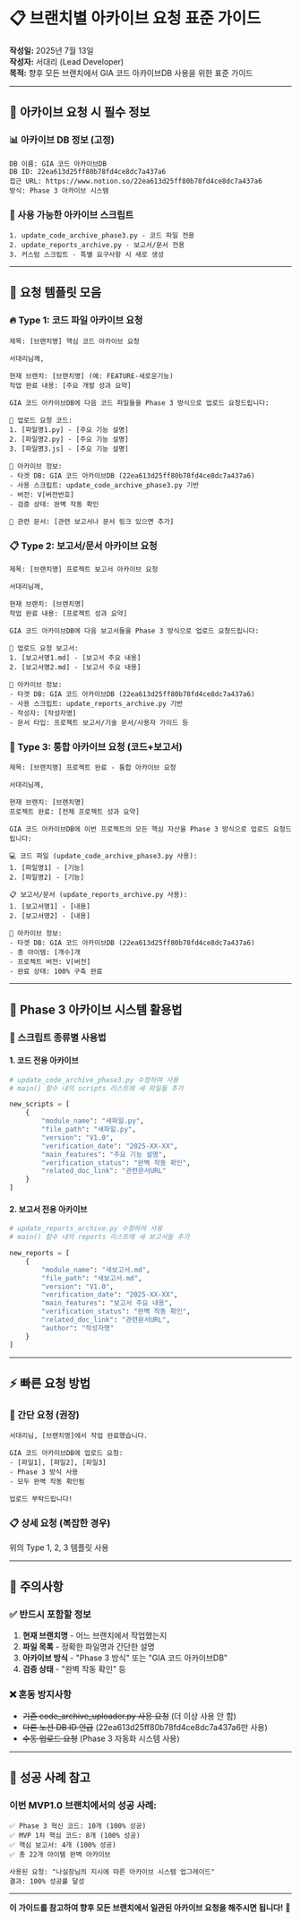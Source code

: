 # 📋 브랜치별 아카이브 요청 표준 가이드

**작성일:** 2025년 7월 13일  
**작성자:** 서대리 (Lead Developer)  
**목적:** 향후 모든 브랜치에서 GIA 코드 아카이브DB 사용을 위한 표준 가이드

---

## 🎯 **아카이브 요청 시 필수 정보**

### **📊 아카이브 DB 정보 (고정)**
```
DB 이름: GIA 코드 아카이브DB
DB ID: 22ea613d25ff80b78fd4ce8dc7a437a6
접근 URL: https://www.notion.so/22ea613d25ff80b78fd4ce8dc7a437a6
방식: Phase 3 아카이브 시스템
```

### **🔧 사용 가능한 아카이브 스크립트**
```
1. update_code_archive_phase3.py - 코드 파일 전용
2. update_reports_archive.py - 보고서/문서 전용
3. 커스텀 스크립트 - 특별 요구사항 시 새로 생성
```

---

## 📝 **요청 템플릿 모음**

### **🔥 Type 1: 코드 파일 아카이브 요청**
```
제목: [브랜치명] 핵심 코드 아카이브 요청

서대리님께,

현재 브랜치: [브랜치명] (예: FEATURE-새로운기능)
작업 완료 내용: [주요 개발 성과 요약]

GIA 코드 아카이브DB에 다음 코드 파일들을 Phase 3 방식으로 업로드 요청드립니다:

📂 업로드 요청 코드:
1. [파일명1.py] - [주요 기능 설명]
2. [파일명2.py] - [주요 기능 설명]
3. [파일명3.js] - [주요 기능 설명]

🎯 아카이브 정보:
- 타겟 DB: GIA 코드 아카이브DB (22ea613d25ff80b78fd4ce8dc7a437a6)
- 사용 스크립트: update_code_archive_phase3.py 기반
- 버전: V[버전번호]
- 검증 상태: 완벽 작동 확인

🔗 관련 문서: [관련 보고서나 문서 링크 있으면 추가]
```

### **📋 Type 2: 보고서/문서 아카이브 요청**
```
제목: [브랜치명] 프로젝트 보고서 아카이브 요청

서대리님께,

현재 브랜치: [브랜치명]
작업 완료 내용: [프로젝트 성과 요약]

GIA 코드 아카이브DB에 다음 보고서들을 Phase 3 방식으로 업로드 요청드립니다:

📄 업로드 요청 보고서:
1. [보고서명1.md] - [보고서 주요 내용]
2. [보고서명2.md] - [보고서 주요 내용]

🎯 아카이브 정보:
- 타겟 DB: GIA 코드 아카이브DB (22ea613d25ff80b78fd4ce8dc7a437a6)
- 사용 스크립트: update_reports_archive.py 기반
- 작성자: [작성자명]
- 문서 타입: 프로젝트 보고서/기술 문서/사용자 가이드 등
```

### **🚀 Type 3: 통합 아카이브 요청 (코드+보고서)**
```
제목: [브랜치명] 프로젝트 완료 - 통합 아카이브 요청

서대리님께,

현재 브랜치: [브랜치명]
프로젝트 완료: [전체 프로젝트 성과 요약]

GIA 코드 아카이브DB에 이번 프로젝트의 모든 핵심 자산을 Phase 3 방식으로 업로드 요청드립니다:

💻 코드 파일 (update_code_archive_phase3.py 사용):
1. [파일명1] - [기능]
2. [파일명2] - [기능]

📋 보고서/문서 (update_reports_archive.py 사용):
1. [보고서명1] - [내용]
2. [보고서명2] - [내용]

🎯 아카이브 정보:
- 타겟 DB: GIA 코드 아카이브DB (22ea613d25ff80b78fd4ce8dc7a437a6)
- 총 아이템: [개수]개
- 프로젝트 버전: V[버전]
- 완료 상태: 100% 구축 완료
```

---

## 🔧 **Phase 3 아카이브 시스템 활용법**

### **📂 스크립트 종류별 사용법**

#### **1. 코드 전용 아카이브**
```python
# update_code_archive_phase3.py 수정하여 사용
# main() 함수 내의 scripts 리스트에 새 파일들 추가

new_scripts = [
    {
        "module_name": "새파일.py",
        "file_path": "새파일.py", 
        "version": "V1.0",
        "verification_date": "2025-XX-XX",
        "main_features": "주요 기능 설명",
        "verification_status": "완벽 작동 확인",
        "related_doc_link": "관련문서URL"
    }
]
```

#### **2. 보고서 전용 아카이브**
```python
# update_reports_archive.py 수정하여 사용
# main() 함수 내의 reports 리스트에 새 보고서들 추가

new_reports = [
    {
        "module_name": "새보고서.md",
        "file_path": "새보고서.md",
        "version": "V1.0", 
        "verification_date": "2025-XX-XX",
        "main_features": "보고서 주요 내용",
        "verification_status": "완벽 작동 확인",
        "related_doc_link": "관련문서URL",
        "author": "작성자명"
    }
]
```

---

## ⚡ **빠른 요청 방법**

### **🎯 간단 요청 (권장)**
```
서대리님, [브랜치명]에서 작업 완료했습니다.

GIA 코드 아카이브DB에 업로드 요청:
- [파일1], [파일2], [파일3] 
- Phase 3 방식 사용
- 모두 완벽 작동 확인됨

업로드 부탁드립니다!
```

### **📋 상세 요청 (복잡한 경우)**
위의 Type 1, 2, 3 템플릿 사용

---

## 🚨 **주의사항**

### **✅ 반드시 포함할 정보**
1. **현재 브랜치명** - 어느 브랜치에서 작업했는지
2. **파일 목록** - 정확한 파일명과 간단한 설명
3. **아카이브 방식** - "Phase 3 방식" 또는 "GIA 코드 아카이브DB"
4. **검증 상태** - "완벽 작동 확인" 등

### **❌ 혼동 방지사항**
- ~~기존 code_archive_uploader.py 사용 요청~~ (더 이상 사용 안 함)
- ~~다른 노션 DB ID 언급~~ (22ea613d25ff80b78fd4ce8dc7a437a6만 사용)
- ~~수동 업로드 요청~~ (Phase 3 자동화 시스템 사용)

---

## 🌟 **성공 사례 참고**

### **이번 MVP1.0 브랜치에서의 성공 사례:**
```
✅ Phase 3 혁신 코드: 10개 (100% 성공)
✅ MVP 1차 핵심 코드: 8개 (100% 성공)  
✅ 핵심 보고서: 4개 (100% 성공)
✅ 총 22개 아이템 완벽 아카이브

사용된 요청: "나실장님의 지시에 따른 아카이브 시스템 업그레이드"
결과: 100% 성공률 달성
```

---

**이 가이드를 참고하여 향후 모든 브랜치에서 일관된 아카이브 요청을 해주시면 됩니다!** 🚀 